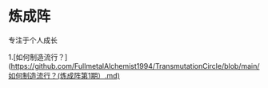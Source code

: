 # 炼成阵
专注于个人成长

1.[如何制造流行？](https://github.com/FullmetalAlchemist1994/TransmutationCircle/blob/main/如何制造流行？(炼成阵第1期）.md)
